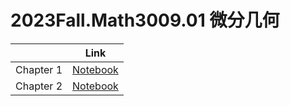 # 2023Fall.Math3009.01 微分几何

|  | Link |
| ---- | ---- |
| Chapter 1 | [Notebook](./chapter1.ipynb) |
| Chapter 2 | [Notebook](./chapter2.ipynb) |